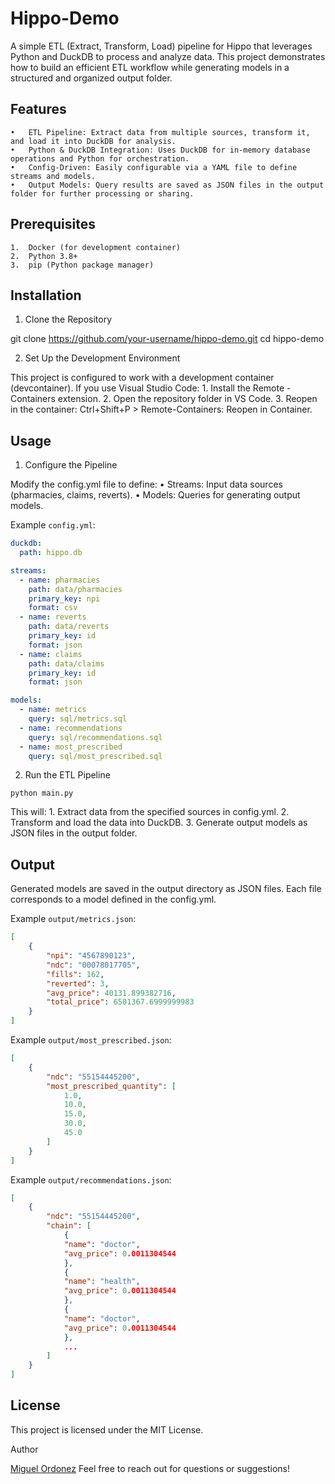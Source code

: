 # Hippo-Demo

A simple ETL (Extract, Transform, Load) pipeline for Hippo that leverages Python and DuckDB to process and analyze data. This project demonstrates how to build an efficient ETL workflow while generating models in a structured and organized output folder.

## Features
	•	ETL Pipeline: Extract data from multiple sources, transform it, and load it into DuckDB for analysis.
	•	Python & DuckDB Integration: Uses DuckDB for in-memory database operations and Python for orchestration.
	•	Config-Driven: Easily configurable via a YAML file to define streams and models.
	•	Output Models: Query results are saved as JSON files in the output folder for further processing or sharing.

## Prerequisites
	1.	Docker (for development container)
	2.	Python 3.8+
	3.	pip (Python package manager)

## Installation

1. Clone the Repository

git clone https://github.com/your-username/hippo-demo.git
cd hippo-demo

2. Set Up the Development Environment

This project is configured to work with a development container (devcontainer). If you use Visual Studio Code:
	1.	Install the Remote - Containers extension.
	2.	Open the repository folder in VS Code.
	3.	Reopen in the container: Ctrl+Shift+P > Remote-Containers: Reopen in Container.

## Usage

1. Configure the Pipeline

Modify the config.yml file to define:
	•	Streams: Input data sources (pharmacies, claims, reverts).
	•	Models: Queries for generating output models.

Example `config.yml`:

```yaml
duckdb:
  path: hippo.db

streams:
  - name: pharmacies
    path: data/pharmacies
    primary_key: npi
    format: csv
  - name: reverts
    path: data/reverts
    primary_key: id
    format: json
  - name: claims
    path: data/claims
    primary_key: id
    format: json

models:
  - name: metrics
    query: sql/metrics.sql
  - name: recommendations
    query: sql/recommendations.sql
  - name: most_prescribed
    query: sql/most_prescribed.sql
```

2. Run the ETL Pipeline

```
python main.py
```

This will:
	1.	Extract data from the specified sources in config.yml.
	2.	Transform and load the data into DuckDB.
	3.	Generate output models as JSON files in the output folder.

##  Output

Generated models are saved in the output directory as JSON files. Each file corresponds to a model defined in the config.yml.

Example `output/metrics.json`:

```json
[
    {
        "npi": "4567890123",
        "ndc": "00078017705",
        "fills": 162,
        "reverted": 3,
        "avg_price": 40131.899382716,
        "total_price": 6501367.6999999983
    }
]
```

Example `output/most_prescribed.json`:

```json
[
    {
        "ndc": "55154445200",
        "most_prescribed_quantity": [
            1.0,
            10.0,
            15.0,
            30.0,
            45.0
        ]
    }
]
```

Example `output/recommendations.json`:

```json
[
    {
        "ndc": "55154445200",
        "chain": [
            {
            "name": "doctor",
            "avg_price": 0.0011304544
            },
            {
            "name": "health",
            "avg_price": 0.0011304544
            },
            {
            "name": "doctor",
            "avg_price": 0.0011304544
            },
            ...
        ]
    }
]
```

## License

This project is licensed under the MIT License.

Author

[Miguel Ordonez](miguel.ordonez.rosales@gmail.com)
Feel free to reach out for questions or suggestions!
